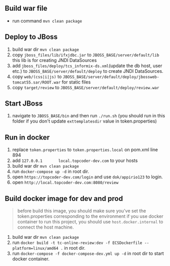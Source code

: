 ## Build war file

  - run command `mvn clean package`

## Deploy to JBoss

1. build war dir `mvn clean package`
2. copy `jboss_files/lib/ifxjdbc.jar` to `JBOSS_BASE/server/default/lib` this lib is for creating JNDI DataSources
3. add `jboss_files/deploy/tcs_informix-ds.xml`(update the db host, user etc.) to `JBOSS_BASE/server/default/deploy` to create JNDI DataSources.
4. copy `web/(css|i|js)` to `JBOSS_BASE/server/default/deploy/jbossweb-tomcat55.sar/ROOT.war` for static files
5. copy `target/review` to `JBOSS_BASE/server/default/deploy/review.war`

## Start JBoss

1. navigate to `JBOSS_BASE/bin` and then run `./run.sh` (you should run in this folder if you don't update `exttemplatesdir` value in token.properties)

## Run in docker

1. replace `token.properties` to `token.properties.local` on pom.xml line 894
2. add `127.0.0.1       local.topcoder-dev.com` to your hosts
3. build war dir `mvn clean package`
4. run `docker-compose up -d` in root dir.
5. open `https://topcoder-dev.com/login` and use `dok/appirio123` to login.
6. open `http://local.topcoder-dev.com:8080/review`

## Build docker image for dev and prod

> before build this image, you should make sure you've set the token.properties corresponding to the environment
> if you use docker container to run this project, you should use `host.docker.internal` to connect the host machine.
 
1. build war dir `mvn clean package`
2. run `docker build -t tc-online-review:dev -f ECSDockerfile --platform=linux/amd64 .` in root dir.
3. run `docker-compose -f docker-compose-dev.yml up -d` in root dir to start docker container.
